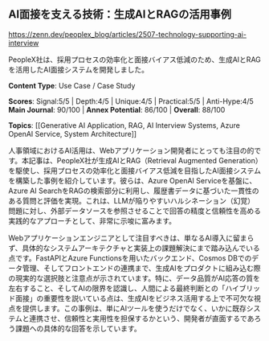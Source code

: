 ## AI面接を支える技術：生成AIとRAGの活用事例

https://zenn.dev/peoplex_blog/articles/2507-technology-supporting-ai-interview

PeopleX社は、採用プロセスの効率化と面接バイアス低減のため、生成AIとRAGを活用したAI面接システムを開発しました。

**Content Type**: Use Case / Case Study

**Scores**: Signal:5/5 | Depth:4/5 | Unique:4/5 | Practical:5/5 | Anti-Hype:4/5
**Main Journal**: 90/100 | **Annex Potential**: 86/100 | **Overall**: 88/100

**Topics**: [[Generative AI Application, RAG, AI Interview Systems, Azure OpenAI Service, System Architecture]]

人事領域におけるAI活用は、Webアプリケーション開発者にとっても注目の的です。本記事は、PeopleX社が生成AIとRAG（Retrieval Augmented Generation）を駆使し、採用プロセスの効率化と面接バイアス低減を目指したAI面接システムを構築した事例を紹介しています。彼らは、Azure OpenAI Serviceを基盤に、Azure AI SearchをRAGの検索部分に利用し、履歴書データに基づいた一貫性のある質問と評価を実現。これは、LLMが陥りやすいハルシネーション（幻覚）問題に対し、外部データソースを参照させることで回答の精度と信頼性を高める実践的なアプローチとして、非常に示唆に富みます。

Webアプリケーションエンジニアとして注目すべきは、単なるAI導入に留まらず、具体的なシステムアーキテクチャと実装上の課題解決にまで踏み込んでいる点です。FastAPIとAzure Functionsを用いたバックエンド、Cosmos DBでのデータ管理、そしてフロントエンドの連携まで、生成AIをプロダクトに組み込む際の現実的な選択肢と注意点が示されています。特に、データ品質がAI応答の質を左右すること、そしてAIの限界を認識し、人間による最終判断との「ハイブリッド面接」の重要性を説いている点は、生成AIをビジネス活用する上で不可欠な視点を提供します。この事例は、単にAIツールを使うだけでなく、いかに既存システムと連携させ、信頼性と実用性を担保するかという、開発者が直面するであろう課題への具体的な回答を示しています。
